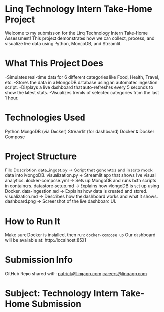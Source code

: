 # Linq Technology Intern Take-Home Project
Welcome to my submission for the Linq Technology Intern Take-Home Assessment! This project demonstrates how we can collect, process, and visualize live data using Python, MongoDB, and Streamlit.

# What This Project Does
-Simulates real-time data for 6 different categories like Food, Health, Travel, etc.
-Stores the data in a MongoDB database using an automated ingestion script.
-Displays a live dashboard that auto-refreshes every 5 seconds to show the latest stats.
-Visualizes trends of selected categories from the last 1 hour.

# Technologies Used
Python 
MongoDB (via Docker) 
Streamlit (for dashboard) 
Docker & Docker Compose 

# Project Structure
File	                                             Description
data_ingest.py ->           Script that generates and inserts mock data into MongoDB.
visualization.py ->      	Streamlit app that shows live visual analytics.
docker-compose.yml ->        Sets up MongoDB and runs both scripts in containers.
datastore-setup.md ->        Explains how MongoDB is set up using Docker.
data-ingestion.md	->       Explains how data is created and stored.
visualization.md ->          Describes how the dashboard works and what it shows.
dashboard.png ->            Screenshot of the live dashboard UI.

# How to Run It
Make sure Docker is installed, then run:
`docker-compose up`
Our dashboard will be available at:
http://localhost:8501

# Submission Info
GitHub Repo shared with:
patrick@linqapp.com
careers@linqapp.com

# Subject: Technology Intern Take-Home Submission